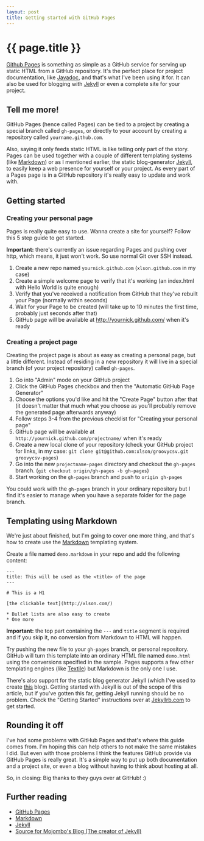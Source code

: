 ```yaml
---
layout: post
title: Getting started with GitHub Pages
---
```


{{ page.title }}
=========

[Github Pages](http://pages.github.com/) is something as simple as
a GitHub service for serving up static HTML from a GitHub
repository. It's the perfect place for project documentation, like
[Javadoc](http://en.wikipedia.org/wiki/Javadoc), and that's what I've been using it for. It can also be used for blogging with [Jekyll](http://jekyllrb.com/) or even a complete site for your project.

## Tell me more!

GitHub Pages (hence called Pages) can be tied to a project by creating a special branch called `gh-pages`, or directly to your account by creating a repository called `yourname.github.com`.

Also, saying it only feeds static HTML is like telling only part of
the story. Pages can be used together with a couple of different
templating systems (like [Markdown](http://daringfireball.net/projects/markdown/)) or as I mentioned earlier, the
static blog-generator [Jekyll](http://jekyllrb.com/), to easily keep
a web presence for yourself or your project. As every part of a Pages
page is in a GitHub repository it's really easy to update and work with.

## Getting started

### Creating your personal page

Pages is really quite easy to use. Wanna create a site for yourself?
Follow this 5 step guide to get started. 

**Important:** there's currently an issue regarding Pages and pushing
  over http, which means, it just won't work. So use normal Git over
  SSH instead.

1. Create a new repo named `yournick.github.com` (`xlson.github.com` in my case)
2. Create a simple welcome page to verify that it's working (an
index.html with Hello World is quite enough)
3. Verify that you've received a notification from GitHub that they've
rebuilt your Page (normally within seconds)
4. Wait for your Page to be created (will take up to 10 minutes the
first time, probably just seconds after that)
5. GitHub page will be available at
http://yournick.github.com/ when it's ready

### Creating a project page

Creating the project page is about as easy as creating a personal
page, but a little different. Instead of residing in a new repository
it will live in a special branch (of your project repository) called `gh-pages`. 

1. Go into "Admin" mode on your GitHub project
2. Click the GitHub Pages checkbox and then the "Automatic GitHub Page
Generator"
3. Choose the options you'd like and hit the "Create Page" button
after that (it doesn't matter that much what you choose as you'll
probably remove the generated page afterwards anyway)
4. Follow steps 3-4 from the previous checklist for "Creating your personal page"
5. GitHub page will be available at
`http://yournick.github.com/projectname/` when it's ready
6. Create a new local clone of your repository (check your GitHub
project for links, in my case:  `git clone git@github.com:xlson/groovycsv.git groovycsv-pages`)
7. Go into the new `projectname-pages` directory and checkout the
`gh-pages` branch. (`git checkout origin/gh-pages -b gh-pages`)
8. Start working on the `gh-pages` branch and push to `origin gh-pages`

You could work with the `gh-pages` branch in your ordinary repository
but I find it's easier to manage when you have a separate folder for
the page branch.

## Templating using Markdown

We're just about finished, but I'm going to cover one more thing,  and
that's how to create use the [Markdown](http://daringfireball.net/projects/markdown/) templating system.

Create a file named `demo.markdown` in your repo and add the following
content:

    ---
    title: This will be used as the <title> of the page
    ---
    
    # This is a H1

    [the clickable text](http://xlson.com/)

    * Bullet lists are also easy to create
    * One more

**Important:** the top part containing the `---` and `title` segment
  is required and if you skip it, no conversion from Markdown to HTML
  will happen.

Try pushing the new file to your `gh-pages` branch, or personal repository. GitHub will turn this template into an ordinary HTML file named
`demo.html` using the conversions specified in the sample. Pages
supports a few
other templating engines (like [Textile](http://textile.thresholdstate.com/)) but Markdown is the only one I
use.

There's also support for the static blog generator Jekyll (which I've used to
create [this](http://github.com/xlson/xlson.com/) blog). Getting
started with Jekyll is out of the scope of this article, but if you've
gotten this far, getting Jekyll running should be no problem. Check
the "Getting Started" instructions over at
[Jekyllrb.com](http://jekyllrb.com/) to get started.

## Rounding it off

I've had some problems with GitHub Pages and that's where this guide
comes from. I'm hoping this can help others to not make the same
mistakes I did. But even with those problems I think the features GitHub
provide via GitHub Pages is really great. It's a simple way to put up
both documentation and a project site, or even a blog without having
to think about hosting at all.

So, in closing: Big thanks to they guys over at GitHub! :)

## Further reading

* [GitHub Pages](http://pages.github.com/)
* [Markdown](http://daringfireball.net/projects/markdown/)
* [Jekyll](http://jekyllrb.com/)
* [Source for Mojombo's Blog (The creator of Jekyll)](https://github.com/mojombo/mojombo.github.com)
